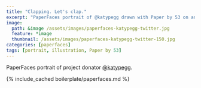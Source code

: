 ```yaml
---
title: "Clapping. Let's clap."
excerpt: "PaperFaces portrait of @katypegg drawn with Paper by 53 on an iPad."
image: 
  path: &image /assets/images/paperfaces-katypegg-twitter.jpg 
  feature: *image
  thumbnail: /assets/images/paperfaces-katypegg-twitter-150.jpg
categories: [paperfaces]
tags: [portrait, illustration, Paper by 53]
---
```


PaperFaces portrait of project donator [@katypegg](https://twitter.com/katypegg).

{% include_cached boilerplate/paperfaces.md %}
